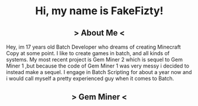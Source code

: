 <h1 align="center">Hi, my name is FakeFizty!</h1>
<h2 align="center"> > About Me < </h2>
Hey, im 17 years old Batch Developer who dreams of creating Minecraft Copy at some point. I like to create games in batch, and all kinds of systems. My most recent project is Gem Miner 2 which is sequel to Gem Miner 1 ,but because the code of Gem Miner 1 was very messy i decided to instead make a sequel. I engage in Batch Scripting for about a year now and i would call myself a pretty experienced guy when it comes to Batch.
<h2 align="center"> > Gem Miner < </h2>
